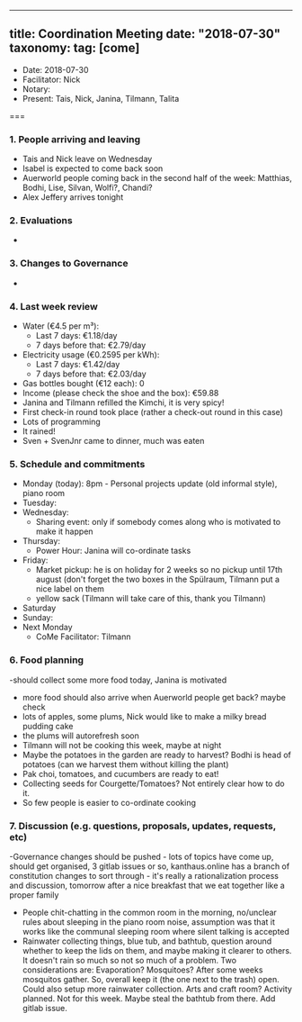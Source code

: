
---
title: Coordination Meeting
date: "2018-07-30"
taxonomy:
    tag: [come]
---

<!--
Hello facilitator/notary! Thank you for your services. Here is some advice for facilitating coordination meetings:
  - Prepare the meeting a bit beforehand (find out about evaluations, gas, electricity and water usages, waste collections, income, scheduled events). You can ask others to assist you.
  - Notify people 10 minutes before the meeting starts. (Watching the clock is not super fun, people will be grateful if you do it for them.)
  - Start at 10:00 sharp, or earlier if everyone is there. (Waiting is time-wasting, be a time-saver!)
  - If you don't want to take notes yourself ask someone else to take care of that. (This pad can easily be used to read from and write in simultaneously.)
  - Go through the ordered points in order, even if nothing has changed. (They are arranged to try and get the most relevant information to most people.)
  - Feel welcome to moderate conversation if off-topic or too detailed. (Are listeners interested? Are speakers satisfied? Can you identify a sub-group?)
  - Try to finish the meeting before 11:00. (There is always more to talk about and it's important for people to know that CoMes don't take forever.)
  - Leave the room once the meeting has ended. (This sends a clear signal to everyone else that they can also leave and get on with their day.)
  - Take care that the meeting minutes will be put to kanthaus.online. (If you don't know how to do it, ask someone to help you with it. But do it today!)
  - As soon as the minutes are online, empty the pad from all irrelevant things and get it ready for the next facilitator. (Only keep regular events such as CoMe, power hour, regular food pickups and such. Move the counter figures from 'last 7 days' to '7 days before that' and adjust the date to next week.)
  - Please indent list points with a double-space, not a tab-space: the pad has a bug when rendering markdown, adding extra lines. The resulting web-page looks spacey... not in a good way.
  - Have fun!
-->

- Date: 2018-07-30
- Facilitator: Nick
- Notary:
- Present: Tais, Nick, Janina, Tilmann, Talita

===

### 1. People arriving and leaving
- Tais and Nick leave on Wednesday
- Isabel is expected to come back soon
- Auerworld people coming back in the second half of the week: Matthias, Bodhi, Lise, Silvan, Wolfi?, Chandi?
- Alex Jeffery arrives tonight

### 2. Evaluations <!-- press the play button on https://gitlab.com/kanthaus/kanthaus-private/pipeline_schedules and it will print to #kanthaus-residence -->
-

### 3. Changes to Governance
-

### 4. Last week review
- Water (€4.5 per m³):
  - Last 7 days: €1.18/day
  - 7 days before that: €2.79/day
- Electricity usage (€0.2595 per kWh): <!-- https://grafana.yunity.org -->
  - Last 7 days: €1.42/day
  - 7 days before that:  €2.03/day
- Gas bottles bought (€12 each): 0
- Income (please check the shoe and the box): €59.88
- Janina and Tilmann refilled the Kimchi, it is very spicy!
- First check-in round took place (rather a check-out round in this case)
- Lots of programming
- It rained!
- Sven + SvenJnr came to dinner, much was eaten

### 5. Schedule and commitments <!-- https://cloud.kanthaus.online/apps/calendar/ -->
- Monday (today): 8pm - Personal projects update (old informal style), piano room
- Tuesday:
- Wednesday:
  - Sharing event: only if somebody comes along who is motivated to make it happen
- Thursday:
  - Power Hour: Janina will co-ordinate tasks
- Friday:
  - Market pickup: he is on holiday for 2 weeks so no pickup until 17th august (don't forget the two boxes in the Spülraum, Tilmann put a nice label on them
  - yellow sack (Tilmann will take care of this, thank you Tilmann)
- Saturday
- Sunday:
- Next Monday
  - CoMe Facilitator: Tilmann

### 6. Food planning

-should collect some more food today, Janina is motivated
- more food should also arrive when Auerworld people get back? maybe check
- lots of apples, some plums, Nick would like to make a milky bread pudding cake
- the plums will autorefresh soon
- Tilmann will not be cooking this week, maybe at night
- Maybe the potatoes in the garden are ready to harvest? Bodhi is head of potatoes (can we harvest them without killing the plant)
- Pak choi, tomatoes, and cucumbers are ready to eat!
- Collecting seeds for Courgette/Tomatoes? Not entirely clear how to do it.
- So few people is easier to co-ordinate cooking

### 7. Discussion (e.g. questions, proposals, updates, requests, etc)
-Governance changes should be pushed - lots of topics have come up, should get organised, 3 gitlab issues or so, kanthaus.online has a branch of constitution changes to sort through - it's really a rationalization process and discussion, tomorrow after a nice  breakfast that we eat together like a proper family
- People chit-chatting in the common room in the morning, no/unclear rules about sleeping in the piano room noise, assumption was that it works like the communal sleeping room where silent talking is accepted
- Rainwater collecting things, blue tub, and bathtub, question around whether to keep the lids on them, and maybe making it clearer to others. It doesn't rain so much so not so much of a problem. Two considerations are: Evaporation? Mosquitoes? After some weeks mosquitos gather. So, overall keep it (the one next to the trash) open. Could also setup more rainwater collection. Arts and craft room? Activity planned. Not for this week. Maybe steal the bathtub from there. Add gitlab issue.
